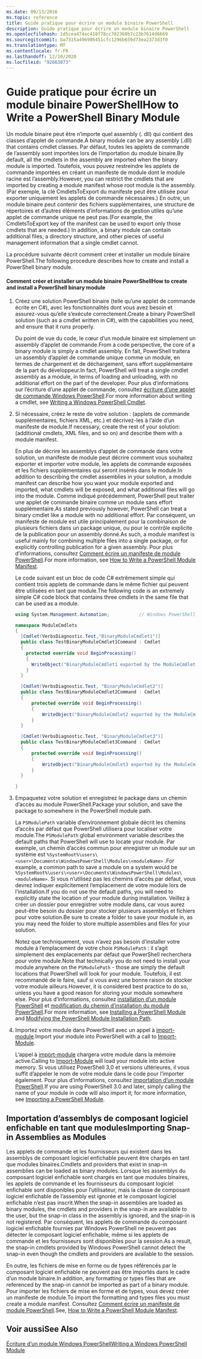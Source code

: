 ```yaml
---
ms.date: 09/13/2016
ms.topic: reference
title: Guide pratique pour écrire un module binaire PowerShell
description: Guide pratique pour écrire un module binaire PowerShell
ms.openlocfilehash: 1d5cea474ac418f78cc782360b7c23b7614d6669
ms.sourcegitcommit: ba7315a496986451cfc1296b659d73ea2373d3f0
ms.translationtype: MT
ms.contentlocale: fr-FR
ms.lasthandoff: 12/10/2020
ms.locfileid: "92663073"
---
```

# <a name="how-to-write-a-powershell-binary-module"></a><span data-ttu-id="c3b6b-103">Guide pratique pour écrire un module binaire PowerShell</span><span class="sxs-lookup"><span data-stu-id="c3b6b-103">How to Write a PowerShell Binary Module</span></span>

<span data-ttu-id="c3b6b-104">Un module binaire peut être n’importe quel assembly (. dll) qui contient des classes d’applet de commande.</span><span class="sxs-lookup"><span data-stu-id="c3b6b-104">A binary module can be any assembly (.dll) that contains cmdlet classes.</span></span> <span data-ttu-id="c3b6b-105">Par défaut, toutes les applets de commande de l’assembly sont importées lors de l’importation du module binaire.</span><span class="sxs-lookup"><span data-stu-id="c3b6b-105">By default, all the cmdlets in the assembly are imported when the binary module is imported.</span></span> <span data-ttu-id="c3b6b-106">Toutefois, vous pouvez restreindre les applets de commande importées en créant un manifeste de module dont le module racine est l’assembly.</span><span class="sxs-lookup"><span data-stu-id="c3b6b-106">However, you can restrict the cmdlets that are imported by creating a module manifest whose root module is the assembly.</span></span> <span data-ttu-id="c3b6b-107">(Par exemple, la clé CmdletsToExport du manifeste peut être utilisée pour exporter uniquement les applets de commande nécessaires.) En outre, un module binaire peut contenir des fichiers supplémentaires, une structure de répertoires et d’autres éléments d’informations de gestion utiles qu’une applet de commande unique ne peut pas.</span><span class="sxs-lookup"><span data-stu-id="c3b6b-107">(For example, the CmdletsToExport key of the manifest can be used to export only those cmdlets that are needed.) In addition, a binary module can contain additional files, a directory structure, and other pieces of useful management information that a single cmdlet cannot.</span></span>

<span data-ttu-id="c3b6b-108">La procédure suivante décrit comment créer et installer un module binaire PowerShell.</span><span class="sxs-lookup"><span data-stu-id="c3b6b-108">The following procedure describes how to create and install a PowerShell binary module.</span></span>

#### <a name="how-to-create-and-install-a-powershell-binary-module"></a><span data-ttu-id="c3b6b-109">Comment créer et installer un module binaire PowerShell</span><span class="sxs-lookup"><span data-stu-id="c3b6b-109">How to create and install a PowerShell binary module</span></span>

1. <span data-ttu-id="c3b6b-110">Créez une solution PowerShell binaire (telle qu’une applet de commande écrite en C#), avec les fonctionnalités dont vous avez besoin et assurez-vous qu’elle s’exécute correctement.</span><span class="sxs-lookup"><span data-stu-id="c3b6b-110">Create a binary PowerShell solution (such as a cmdlet written in C#), with the capabilities you need, and ensure that it runs properly.</span></span>

   <span data-ttu-id="c3b6b-111">Du point de vue du code, le cœur d’un module binaire est simplement un assembly d’applet de commande.</span><span class="sxs-lookup"><span data-stu-id="c3b6b-111">From a code perspective, the core of a binary module is simply a cmdlet assembly.</span></span> <span data-ttu-id="c3b6b-112">En fait, PowerShell traitera un assembly d’applet de commande unique comme un module, en termes de chargement et de déchargement, sans effort supplémentaire de la part du développeur.</span><span class="sxs-lookup"><span data-stu-id="c3b6b-112">In fact, PowerShell will treat a single cmdlet assembly as a module, in terms of loading and unloading, with no additional effort on the part of the developer.</span></span> <span data-ttu-id="c3b6b-113">Pour plus d’informations sur l’écriture d’une applet de commande, consultez [écriture d’une applet de commande Windows PowerShell](../cmdlet/writing-a-windows-powershell-cmdlet.md).</span><span class="sxs-lookup"><span data-stu-id="c3b6b-113">For more information about writing a cmdlet, see [Writing a Windows PowerShell Cmdlet](../cmdlet/writing-a-windows-powershell-cmdlet.md).</span></span>

2. <span data-ttu-id="c3b6b-114">Si nécessaire, créez le reste de votre solution : (applets de commande supplémentaires, fichiers XML, etc.) et décrivez-les à l’aide d’un manifeste de module.</span><span class="sxs-lookup"><span data-stu-id="c3b6b-114">If necessary, create the rest of your solution: (additional cmdlets, XML files, and so on) and describe them with a module manifest.</span></span>

   <span data-ttu-id="c3b6b-115">En plus de décrire les assemblys d’applet de commande dans votre solution, un manifeste de module peut décrire comment vous souhaitez exporter et importer votre module, les applets de commande exposées et les fichiers supplémentaires qui seront insérés dans le module.</span><span class="sxs-lookup"><span data-stu-id="c3b6b-115">In addition to describing the cmdlet assemblies in your solution, a module manifest can describe how you want your module exported and imported, what cmdlets will be exposed, and what additional files will go into the module.</span></span>
   <span data-ttu-id="c3b6b-116">Comme indiqué précédemment, PowerShell peut traiter une applet de commande binaire comme un module sans effort supplémentaire.</span><span class="sxs-lookup"><span data-stu-id="c3b6b-116">As stated previously however, PowerShell can treat a binary cmdlet like a module with no additional effort.</span></span>
   <span data-ttu-id="c3b6b-117">Par conséquent, un manifeste de module est utile principalement pour la combinaison de plusieurs fichiers dans un package unique, ou pour le contrôle explicite de la publication pour un assembly donné.</span><span class="sxs-lookup"><span data-stu-id="c3b6b-117">As such, a module manifest is useful mainly for combining multiple files into a single package, or for explicitly controlling publication for a given assembly.</span></span>
   <span data-ttu-id="c3b6b-118">Pour plus d’informations, consultez [Comment écrire un manifeste de module PowerShell](how-to-write-a-powershell-module-manifest.md).</span><span class="sxs-lookup"><span data-stu-id="c3b6b-118">For more information, see [How to Write a PowerShell Module Manifest](how-to-write-a-powershell-module-manifest.md).</span></span>

   <span data-ttu-id="c3b6b-119">Le code suivant est un bloc de code C# extrêmement simple qui contient trois applets de commande dans le même fichier qui peuvent être utilisées en tant que module.</span><span class="sxs-lookup"><span data-stu-id="c3b6b-119">The following code is an extremely simple C# code block that contains three cmdlets in the same file that can be used as a module.</span></span>

   ```csharp
   using System.Management.Automation;           // Windows PowerShell namespace.

   namespace ModuleCmdlets
   {
     [Cmdlet(VerbsDiagnostic.Test,"BinaryModuleCmdlet1")]
     public class TestBinaryModuleCmdlet1Command : Cmdlet
     {
       protected override void BeginProcessing()
       {
         WriteObject("BinaryModuleCmdlet1 exported by the ModuleCmdlets module.");
       }
     }

     [Cmdlet(VerbsDiagnostic.Test, "BinaryModuleCmdlet2")]
     public class TestBinaryModuleCmdlet2Command : Cmdlet
     {
         protected override void BeginProcessing()
         {
             WriteObject("BinaryModuleCmdlet2 exported by the ModuleCmdlets module.");
         }
     }

     [Cmdlet(VerbsDiagnostic.Test, "BinaryModuleCmdlet3")]
     public class TestBinaryModuleCmdlet3Command : Cmdlet
     {
         protected override void BeginProcessing()
         {
             WriteObject("BinaryModuleCmdlet3 exported by the ModuleCmdlets module.");
         }
     }

   }
   ```

3. <span data-ttu-id="c3b6b-120">Empaquetez votre solution et enregistrez le package dans un chemin d’accès au module PowerShell.</span><span class="sxs-lookup"><span data-stu-id="c3b6b-120">Package your solution, and save the package to somewhere in the PowerShell module path.</span></span>

   <span data-ttu-id="c3b6b-121">La `PSModulePath` variable d’environnement globale décrit les chemins d’accès par défaut que PowerShell utilisera pour localiser votre module.</span><span class="sxs-lookup"><span data-stu-id="c3b6b-121">The `PSModulePath` global environment variable describes the default paths that PowerShell will use to locate your module.</span></span> <span data-ttu-id="c3b6b-122">Par exemple, un chemin d’accès commun pour enregistrer un module sur un système est `%SystemRoot%\users\<user>\Documents\WindowsPowerShell\Modules\<moduleName>` .</span><span class="sxs-lookup"><span data-stu-id="c3b6b-122">For example, a common path to save a module on a system would be `%SystemRoot%\users\<user>\Documents\WindowsPowerShell\Modules\<moduleName>`.</span></span> <span data-ttu-id="c3b6b-123">Si vous n’utilisez pas les chemins d’accès par défaut, vous devrez indiquer explicitement l’emplacement de votre module lors de l’installation.</span><span class="sxs-lookup"><span data-stu-id="c3b6b-123">If you do not use the default paths, you will need to explicitly state the location of your module during installation.</span></span> <span data-ttu-id="c3b6b-124">Veillez à créer un dossier pour enregistrer votre module dans, car vous aurez peut-être besoin du dossier pour stocker plusieurs assemblys et fichiers pour votre solution.</span><span class="sxs-lookup"><span data-stu-id="c3b6b-124">Be sure to create a folder to save your module in, as you may need the folder to store multiple assemblies and files for your solution.</span></span>

   <span data-ttu-id="c3b6b-125">Notez que techniquement, vous n’avez pas besoin d’installer votre module à l’emplacement de votre choix `PSModulePath` : il s’agit simplement des emplacements par défaut que PowerShell recherchera pour votre module.</span><span class="sxs-lookup"><span data-stu-id="c3b6b-125">Note that technically you do not need to install your module anywhere on the `PSModulePath` - those are simply the default locations that PowerShell will look for your module.</span></span> <span data-ttu-id="c3b6b-126">Toutefois, il est recommandé de le faire, sauf si vous avez une bonne raison de stocker votre module ailleurs.</span><span class="sxs-lookup"><span data-stu-id="c3b6b-126">However, it is considered best practice to do so, unless you have a good reason for storing your module somewhere else.</span></span> <span data-ttu-id="c3b6b-127">Pour plus d’informations, consultez [installation d’un module PowerShell](./installing-a-powershell-module.md) et [modification du chemin d’installation du module PowerShell](./modifying-the-psmodulepath-installation-path.md).</span><span class="sxs-lookup"><span data-stu-id="c3b6b-127">For more information, see [Installing a PowerShell Module](./installing-a-powershell-module.md) and [Modifying the PowerShell Module Installation Path](./modifying-the-psmodulepath-installation-path.md).</span></span>

4. <span data-ttu-id="c3b6b-128">Importez votre module dans PowerShell avec un appel à [import-module](/powershell/module/Microsoft.PowerShell.Core/Import-Module).</span><span class="sxs-lookup"><span data-stu-id="c3b6b-128">Import your module into PowerShell with a call to [Import-Module](/powershell/module/Microsoft.PowerShell.Core/Import-Module).</span></span>

   <span data-ttu-id="c3b6b-129">L’appel à [import-module](/powershell/module/Microsoft.PowerShell.Core/Import-Module) chargera votre module dans la mémoire active.</span><span class="sxs-lookup"><span data-stu-id="c3b6b-129">Calling to [Import-Module](/powershell/module/Microsoft.PowerShell.Core/Import-Module) will load your module into active memory.</span></span> <span data-ttu-id="c3b6b-130">Si vous utilisez PowerShell 3,0 et versions ultérieures, il vous suffit d’appeler le nom de votre module dans le code pour l’importer également. Pour plus d’informations, consultez [importation d’un module PowerShell](./importing-a-powershell-module.md).</span><span class="sxs-lookup"><span data-stu-id="c3b6b-130">If you are using PowerShell 3.0 and later, simply calling the name of your module in code will also import it; for more information, see [Importing a PowerShell Module](./importing-a-powershell-module.md).</span></span>

## <a name="importing-snap-in-assemblies-as-modules"></a><span data-ttu-id="c3b6b-131">Importation d’assemblys de composant logiciel enfichable en tant que modules</span><span class="sxs-lookup"><span data-stu-id="c3b6b-131">Importing Snap-in Assemblies as Modules</span></span>

<span data-ttu-id="c3b6b-132">Les applets de commande et les fournisseurs qui existent dans les assemblys de composant logiciel enfichable peuvent être chargés en tant que modules binaires.</span><span class="sxs-lookup"><span data-stu-id="c3b6b-132">Cmdlets and providers that exist in snap-in assemblies can be loaded as binary modules.</span></span> <span data-ttu-id="c3b6b-133">Lorsque les assemblys du composant logiciel enfichable sont chargés en tant que modules binaires, les applets de commande et les fournisseurs du composant logiciel enfichable sont disponibles pour l’utilisateur, mais la classe de composant logiciel enfichable de l’assembly est ignorée et le composant logiciel enfichable n’est pas inscrit.</span><span class="sxs-lookup"><span data-stu-id="c3b6b-133">When the snap-in assemblies are loaded as binary modules, the cmdlets and providers in the snap-in are available to the user, but the snap-in class in the assembly is ignored, and the snap-in is not registered.</span></span> <span data-ttu-id="c3b6b-134">Par conséquent, les applets de commande du composant logiciel enfichable fournies par Windows PowerShell ne peuvent pas détecter le composant logiciel enfichable, même si les applets de commande et les fournisseurs sont disponibles pour la session.</span><span class="sxs-lookup"><span data-stu-id="c3b6b-134">As a result, the snap-in cmdlets provided by Windows PowerShell cannot detect the snap-in even though the cmdlets and providers are available to the session.</span></span>

<span data-ttu-id="c3b6b-135">En outre, les fichiers de mise en forme ou de types référencés par le composant logiciel enfichable ne peuvent pas être importés dans le cadre d’un module binaire.</span><span class="sxs-lookup"><span data-stu-id="c3b6b-135">In addition, any formatting or types files that are referenced by the snap-in cannot be imported as part of a binary module.</span></span>
<span data-ttu-id="c3b6b-136">Pour importer les fichiers de mise en forme et de types, vous devez créer un manifeste de module.</span><span class="sxs-lookup"><span data-stu-id="c3b6b-136">To import the formatting and types files you must create a module manifest.</span></span>
<span data-ttu-id="c3b6b-137">Consultez [Comment écrire un manifeste de module PowerShell](how-to-write-a-powershell-module-manifest.md).</span><span class="sxs-lookup"><span data-stu-id="c3b6b-137">See, [How to Write a PowerShell Module Manifest](how-to-write-a-powershell-module-manifest.md).</span></span>

## <a name="see-also"></a><span data-ttu-id="c3b6b-138">Voir aussi</span><span class="sxs-lookup"><span data-stu-id="c3b6b-138">See Also</span></span>

[<span data-ttu-id="c3b6b-139">Écriture d’un module Windows PowerShell</span><span class="sxs-lookup"><span data-stu-id="c3b6b-139">Writing a Windows PowerShell Module</span></span>](./writing-a-windows-powershell-module.md)

